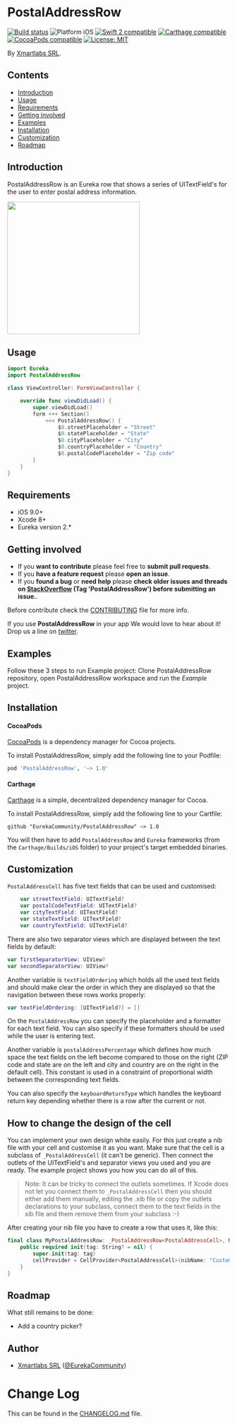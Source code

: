 # PostalAddressRow

<p align="left">
<a href="https://travis-ci.org/EurekaCommunity/PostalAddressRow"><img src="https://travis-ci.org/EurekaCommunity/PostalAddressRow.svg?branch=master" alt="Build status" /></a>
<img src="https://img.shields.io/badge/platform-iOS-blue.svg?style=flat" alt="Platform iOS" />
<a href="https://developer.apple.com/swift"><img src="https://img.shields.io/badge/swift3-compatible-4BC51D.svg?style=flat" alt="Swift 2 compatible" /></a>
<a href="https://github.com/Carthage/Carthage"><img src="https://img.shields.io/badge/Carthage-compatible-4BC51D.svg?style=flat" alt="Carthage compatible" /></a>
<a href="https://cocoapods.org/pods/XLActionController"><img src="https://img.shields.io/cocoapods/v/PostalAddressRow.svg" alt="CocoaPods compatible" /></a>
<a href="https://raw.githubusercontent.com/EurekaCommunity/PostalAddressRow/master/LICENSE"><img src="http://img.shields.io/badge/license-MIT-blue.svg?style=flat" alt="License: MIT" /></a>
</p>

By [Xmartlabs SRL](http://EurekaCommunity.com).

## Contents
 * [Introduction](#introduction)
 * [Usage](#usage)
 * [Requirements](#requirements)
 * [Getting involved](#getting-involved)
 * [Examples](#examples)
 * [Installation](#installation)
 * [Customization](#customization)
 * [Roadmap](#roadmap)
 
## Introduction

PostalAddressRow is an Eureka row that shows a series of UITextField's for the user to enter postal address information.

<img src="Example/Media/PostalAddressRow.gif" width="300"/>

## Usage

```swift
import Eureka
import PostalAddressRow

class ViewController: FormViewController {

    override func viewDidLoad() {
        super.viewDidLoad()
        form +++ Section()
            <<< PostalAddressRow() {
                $0.streetPlaceholder = "Street"
                $0.statePlaceholder = "State"
                $0.cityPlaceholder = "City"
                $0.countryPlaceholder = "Country"
                $0.postalCodePlaceholder = "Zip code"
        }
    }
}
```

## Requirements

* iOS 9.0+
* Xcode 8+
* Eureka version 2.*

## Getting involved

* If you **want to contribute** please feel free to **submit pull requests**.
* If you **have a feature request** please **open an issue**.
* If you **found a bug** or **need help** please **check older issues and threads on [StackOverflow](http://stackoverflow.com/questions/tagged/PostalAddressRow) (Tag 'PostalAddressRow') before submitting an issue.**.

Before contribute check the [CONTRIBUTING](https://github.com/EurekaCommunity/PostalAddressRow/blob/master/CONTRIBUTING.md) file for more info.

If you use **PostalAddressRow** in your app We would love to hear about it! Drop us a line on [twitter](https://twitter.com/EurekaCommunity).

## Examples

Follow these 3 steps to run Example project: Clone PostalAddressRow repository, open PostalAddressRow workspace and run the *Example* project.

## Installation

#### CocoaPods

[CocoaPods](https://cocoapods.org/) is a dependency manager for Cocoa projects.

To install PostalAddressRow, simply add the following line to your Podfile:

```ruby
pod 'PostalAddressRow', '~> 1.0'
```

#### Carthage

[Carthage](https://github.com/Carthage/Carthage) is a simple, decentralized dependency manager for Cocoa.

To install PostalAddressRow, simply add the following line to your Cartfile:

```ogdl
github "EurekaCommunity/PostalAddressRow" ~> 1.0
```

You will then have to add `PostalAddressRow` and `Eureka` frameworks (from the `Carthage/Builds/iOS` folder) to your project's target embedded binaries.

## Customization

`PostalAddressCell` has five text fields that can be used and customised:

```swift
	var streetTextField: UITextField?
    var postalCodeTextField: UITextField?
    var cityTextField: UITextField?
    var stateTextField: UITextField?
    var countryTextField: UITextField?
```

There are also two separator views which are displayed between the text fields by default:

```swift
var firstSeparatorView: UIView?
var secondSeparatorView: UIView?
```

Another variable is `textFieldOrdering` which holds all the used text fields and should make clear the order in which they are displayed so that the navigation between these rows works properly:

```swift
var textFieldOrdering: [UITextField?] = []
```

On the `PostalAddressRow` you can specify the placeholder and a formatter for each text field. You can also specify if these formatters should be used while the user is entering text.

Another variable is `postalAddressPercentage` which defines how much space the text fields on the left become compared to those on the right (ZIP code and state are on the left and city and country are on the right in the default cell). This constant is used in a constraint of proportional width between the corresponding text fields.

You can also specify the `keyboardReturnType` which handles the keyboard return key depending whether there is a row after the current or not.

## How to change the design of the cell
You can implement your own design white easily. For this just create a nib file with your cell and customise it as you want. Make sure that the cell is a subclass of `_PostalAddressCell` (it can't be generic). Then connect the outlets of the UITextField's and separator views you used and you are ready.
The example project shows you how you can do all of this.

> Note: It can be tricky to connect the outlets sometimes. If Xcode does not let you connect them to `_PostalAddressCell` then you should either add them manually, editing the .xib file or copy the outlets declarations to your subclass, connect them to the text fields in the xib file and them remove them from your subclass :-)

After creating your nib file you have to create a row that uses it, like this:

```swift
final class MyPostalAddressRow: _PostalAddressRow<PostalAddressCell>, RowType {
    public required init(tag: String? = nil) {
        super.init(tag: tag)
        cellProvider = CellProvider<PostalAddressCell>(nibName: "CustomNib", bundle: Bundle.main)
    }
}
```

## Roadmap

What still remains to be done:

* Add a country picker?

## Author

* [Xmartlabs SRL](https://github.com/EurekaCommunity) ([@EurekaCommunity](https://twitter.com/EurekaCommunity))

# Change Log

This can be found in the [CHANGELOG.md](CHANGELOG.md) file.
